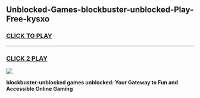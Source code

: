 
## Unblocked-Games-blockbuster-unblocked-Play-Free-kysxo
<h3>
<a href="https://premium76.site?title=blockbuster-unblocked&ref=18A1">CLICK TO PLAY</a></h3>
<hr>

<h3>
<a href="https://premium76.site?title=blockbuster-unblocked&ref=18A1">CLICK 2 PLAY</a>
  
</h3>

<a href="https://premium76.site?title=blockbuster-unblocked&ref=18A1"><img src="https://clearcache.store/games.png"></a>


**blockbuster-unblocked games unblocked: Your Gateway to Fun and Accessible Online Gaming**
